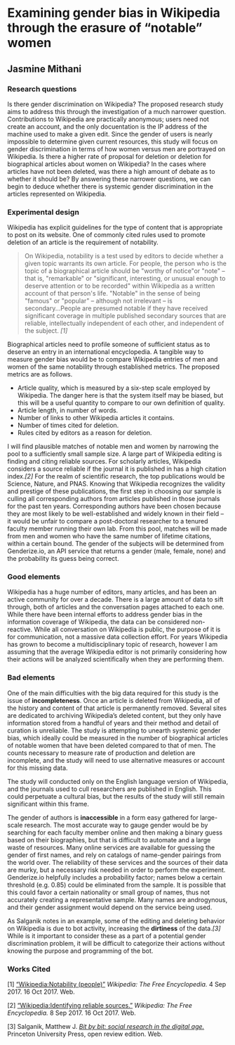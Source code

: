 # Examining gender bias in Wikipedia through the erasure of “notable” women
## Jasmine Mithani

### Research questions
Is there gender discrimination on Wikipedia? The proposed research study aims to address this through the investigation of a much narrower question. Contributions to Wikipedia are practically anonymous; users need not create an account, and the only docuentation is the IP address of the machine used to make a given edit. Since the gender of users is nearly impossible to determine given current resources, this study will focus on gender discrimination in terms of how women versus men are portrayed on Wikipedia. Is there a higher rate of proposal for deletion or deletion for biographical articles about women on Wikipedia? In the cases where articles have not been deleted, was there a high amount of debate as to whether it should be? By answering these narrower questions, we can begin to deduce whether there is systemic gender discrimination in the articles represented on Wikipedia.

### Experimental design
Wikipedia has explicit guidelines for the type of content that is appropriate to post on its website. One of commonly cited rules used to promote deletion of an article is the requirement of notability.

>On Wikipedia, notability is a test used by editors to decide whether a given topic warrants its own article. For people, the person who is the topic of a biographical article should be "worthy of notice"or "note" – that is, "remarkable" or "significant, interesting, or unusual enough to deserve attention or to be recorded" within Wikipedia as a written account of that person's life. "Notable" in the sense of being "famous" or "popular" – although not irrelevant – is secondary...People are presumed notable if they have received significant coverage in multiple published secondary sources that are reliable, intellectually independent of each other, and independent of the subject. *[1]*

Biographical articles need to profile someone of sufficient status as to deserve an entry in an international encyclopedia. A tangible way to measure gender bias would be to compare Wikipedia entries of men and women of the same notability through established metrics. The proposed metrics are as follows.

* Article quality, which is measured by a six-step scale employed by Wikipedia. The danger here is that the system itself may be biased, but this will be a useful quantity to compare to our own definition of quality.
* Article length, in number of words.
* Number of links to other Wikipedia articles it contains.
* Number of times cited for deletion.
* Rules cited by editors as a reason for deletion.

I will find plausible matches of notable men and women by narrowing the pool to a sufficiently small sample size. A large part of Wikipedia editing is finding and citing reliable sources. For scholarly articles, Wikipedia considers a source reliable if the journal it is published in has a high citation index.*[2]* For the realm of scientific research, the top publications would be Science, Nature, and PNAS. Knowing that Wikipedia recognizes the validity and prestige of these publications, the first step in choosing our sample is culling all corresponding authors from articles published in those journals for the past ten years. Corresponding authors have been chosen because they are most likely to be well-established and widely known in their field – it would be unfair to compare a post-doctoral researcher to a tenured faculty member running their own lab. From this pool, matches will be made from men and women who have the same number of lifetime citations, within a certain bound. The gender of the subjects will be determined from Genderize.io, an API service that returns a gender (male, female, none) and the probability its guess being correct.

### Good elements

Wikipedia has a huge number of editors, many articles, and has been an active community for over a decade. There is a large amount of data to sift through, both of articles and the conversation pages attached to each one. While there have been internal efforts to address gender bias in the information coverage of Wikipedia, the data can be considered non-reactive. While all conversation on Wikipedia is public, the purpose of it is for communication, not a massive data collection effort. For years Wikipedia has grown to become a multidisciplinary topic of research, however I am assuming that the average Wikipedia editor is not primarily considering how their actions will be analyzed scientifically when they are performing them.

### Bad elements

One of the main difficulties with the big data required for this study is the issue of **incompleteness**. Once an article is deleted from Wikipedia, all of the history and content of that article is permanently removed. Several sites are dedicated to archiving Wikipedia’s deleted content, but they only have information stored from a handful of years and their method and detail of curation is unreliable. The study is attempting to unearth systemic gender bias, which ideally could be measured in the number of biographical articles of notable women that have been deleted compared to that of men. The counts necessary to measure rate of production and deletion are incomplete, and the study will need to use alternative measures or account for this missing data.

The study will conducted only on the English language version of Wikipedia, and the journals used to cull researchers are published in English. This could perpetuate a cultural bias, but the results of the study will still remain significant within this frame.

The gender of authors is **inaccessible** in a form easy gathered for large-scale research. The most accurate way to gauge gender would be by searching for each faculty member online and then making a binary guess based on their biographies, but that is difficult to automate and a large waste of resources. Many online services are available for guessing the gender of first names, and rely on catalogs of name-gender pairings from the world over. The reliability of these services and the sources of their data are murky, but a necessary risk needed in order to perform the experiment. Genderize.io helpfully includes a probability factor; names below a certain threshold (e.g. 0.85) could be eliminated from the sample. It is possible that this could favor a certain nationality or small group of names, thus not accurately creating a representative sample. Many names are androgynous, and their gender assignment would depend on the service being used.

As Salganik notes in an example, some of the editing and deleting behavior on Wikipedia is due to bot activity, increasing the **dirtiness** of the data.*[3]* While is it important to consider these as a part of a potential gender discrimination problem, it will be difficult to categorize their actions without knowing the purpose and programming of the bot.

### Works Cited
[1] [“Wikipedia:Notability (people)”](https://en.wikipedia.org/wiki/Wikipedia:Notability_(people)) *Wikipedia: The Free Encyclopedia.* 4 Sep 2017. 16 Oct 2017. Web.

[2] [“Wikipedia:Identifying reliable sources.”](https://en.wikipedia.org/wiki/Wikipedia:Identifying_reliable_sources) *Wikipedia: The Free Encyclopedia.* 8 Sep 2017. 16 Oct 2017. Web.

[3] Salganik, Matthew J. *[Bit by bit: social research in the digital age.](http://www.bitbybitbook.com/#)* Princeton University Press, open review edition. Web.
